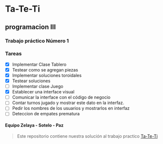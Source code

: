  # Ta-Te-Ti
 ## programacion III 
 ### Trabajo práctico Número 1
 
 ### Tareas

- [x] Implementar Clase Tablero
- [x] Testear como se agregan piezas
- [x] Implementar soluciones toroidales
- [x] Testear soluciones
- [ ] Implementar clase Juego
- [x] Establecer una interface visual
- [ ] Comunicar la interface con el código de negocio
- [ ] Contar turnos jugado y mostrar este dato en la interfaz. 
- [ ] Pedir los nombres de los usuarios y mostrarlos en interfaz
- [ ] Deteccion de empates prematura

 #### Equipo Zelaya - Sotelo - Paz

> Este repositorio contiene nuestra solución al trabajo practico [Ta-Te-Ti](https://drive.google.com/file/d/1Ek8s1v4pN6Ab6psw-5kJSV_FKp-pnvM7/view?usp=sharing) 
